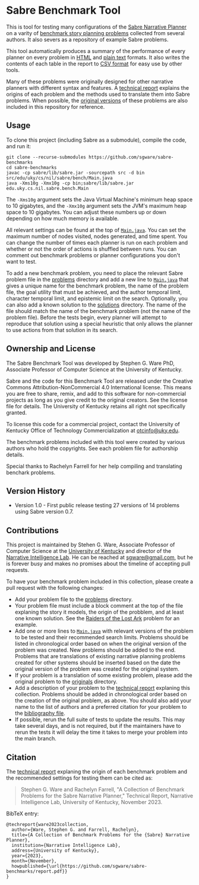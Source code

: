 # Sabre Benchmark Tool

This is tool for testing many configurations of the
[Sabre Narrative Planner](https://github.com/sgware/sabre) on a varity of
[benchmark story planning problems](problems) collected from several authors. It
also severs as a repository of example Sabre problems.

This tool automatically produces a summary of the performance of every planner
on every problem in [HTML](results.html) and [plain text](results.txt) formats.
It also writes the contents of each table in the report to [CSV format](results)
for easy use by other tools.

Many of these problems were originally designed for other narrative planners
with different syntax and features. A [technical report](report.pdf) explains
the origins of each problem and the methods used to translate them into Sabre
problems. When possible, the [original versions](originals) of these problems
are also included in this repository for reference.

## Usage

To clone this project (including Sabre as a submodule), compile the code, and
run it:

```
git clone --recurse-submodules https://github.com/sgware/sabre-benchmarks
cd sabre-benchmarks
javac -cp sabre/lib/sabre.jar -sourcepath src -d bin src/edu/uky/cs/nil/sabre/bench/Main.java
java -Xms10g -Xmx10g -cp bin;sabre/lib/sabre.jar edu.uky.cs.nil.sabre.bench.Main
```

The `-Xms10g` argument sets the Java Virtual Machine's minimum heap space to 10
gigabytes, and the `-Xmx10g` argument sets the JVM's maximum heap space to 10
gigabytes. You can adjust these numbers up or down depending on how much memory
is available.

All relevant settings can be found at the top of
[`Main.java`](src/edu/uky/cs/nil/sabre/bench/Main.java). You can set the maximum
number of nodes visited, nodes generated, and time spent. You can change the
number of times each planner is run on each problem and whether or not the order
of actions is shuffled between runs. You can comment out benchmark problems or
planner configurations you don't want to test.

To add a new benchmark problem, you need to place the relevant Sabre problem
file in the [problems](problems) directory and add a new line to
[`Main.java`](src/edu/uky/cs/nil/sabre/bench/Main.java) that gives a unique name
for the benchmark problem, the name of the problem file, the goal utility that
must be achieved, and the author temporal limit, character temporal limit, and
epistemic limit on the search. Optionally, you can also add a known solution to
the [solutions](solutions) directory. The name of the file should match the name
of the benchmark problem (not the name of the problem file). Before the tests
begin, every planner will attempt to reproduce that solution using a special
heuristic that only allows the planner to use actions from that solution in its
search.

## Ownership and License

The Sabre Benchmark Tool was developed by Stephen G. Ware PhD, Associate
Professor of Computer Science at the University of Kentucky.

Sabre and the code for this Benchmark Tool are released under the Creative
Commons Attribution-NonCommercial 4.0 International license. This means you are
free to share, remix, and add to this software for non-commercial projects as
long as you give credit to the original creators. See the license file for
details. The University of Kentucky retains all right not specifically granted.

To license this code for a commercial project, contact the University of
Kentucky Office of Technology Commercialization at <otcinfo@uky.edu>.

The benchmark problems included with this tool were created by various authors
who hold the copyrights. See each problem file for authorship details.

Special thanks to Rachelyn Farrell for her help compiling and translating
benchark problems.

## Version History

- Version 1.0 - First public release testing 27 versions of 14 problems using
  Sabre version 0.7.

## Contributions

This project is maintained by Stehen G. Ware, Associate Professor of Computer
Science at the [University of Kentucky](http://uky.edu) and director of the
[Narrative Intelligence Lab](http://cs.uky.edu/~sgware). He can be reached at
sgware@gmail.com, but he is forever busy and makes no promises about the
timeline of accepting pull requests.

To have your benchmark problem included in this collection, please create a pull
request with the following changes:
- Add your problem file to the [problems](problems) directory.
- Your problem file must include a block comment at the top of the file
  explaning the story it models, the origin of the probblem, and at least one
  known solution. See the [Raiders of the Lost Ark](problems/raiders.txt)
  problem for an example.
- Add one or more lines to
  [`Main.java`](src/edu/uky/cs/nil/sabre/bench/Main.java) with relevant versions
  of the problem to be tested and their recommended search limits. Problems
  should be listed in chronological order based on when the original version of
  the problem was created. New problems should be added to the end. Problems
  that are translations of existing narrative planning problems created for
  other systems should be inserted based on the date the original version of the
  problem was created for the original system.
- If your problem is a translation of some existing problem, please add the
  original problem to the [originals](originals) directory.
- Add a description of your problem to the [technical report](report/report.tex)
  explaning this collection. Problems should be added in chronological order
  based on the creation of the original problem, as above. You should also add
  your name to the list of authors and a preferred citation for your problem to
  the [bibliography file](report/bibliography.bib).
- If possible, rerun the full suite of tests to update the results. This may take
  several days, and is not required, but if the maintainers have to rerun the
  tests it will delay the time it takes to merge your problem into the main
  branch.

## Citation

The [technical report](report.pdf) explaning the origin of each benchmark
problem and the recommended settings for testing them can be cited as:

> Stephen G. Ware and Rachelyn Farrell, "A Collection of Benchmark Problems for
> the Sabre Narrative Planner," Technical Report, Narrative Intelligence Lab,
> University of Kentucky, November 2023.

BibTeX entry:

```
@techreport{ware2023collection,
  author={Ware, Stephen G. and Farrell, Rachelyn},
  title={A Collection of Benchmark Problems for the {Sabre} Narrative Planner},
  institution={Narrative Intelligence Lab},
  address={University of Kentucky},
  year={2023},
  month={November},
  howpublished={\url{https://github.com/sgware/sabre-benchmarks/report.pdf}}
}
```